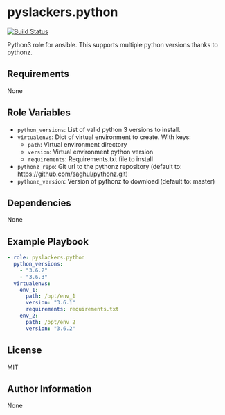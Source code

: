 pyslackers.python
=========

[![Build Status](https://travis-ci.org/pyslackers/ansible-role-python.svg?branch=master)](https://travis-ci.org/pyslackers/ansible-role-python)

Python3 role for ansible. This supports multiple python versions thanks to pythonz.

Requirements
------------

None

Role Variables
--------------

* `python_versions`: List of valid python 3 versions to install.
* `virtualenvs`: Dict of virtual environment to create. With keys:
    * `path`: Virtual environment directory
    * `version`: Virtual environment python version
    * `requirements`: Requirements.txt file to install
* `pythonz_repo`: Git url to the pythonz repository (default to: https://github.com/saghul/pythonz.git)
* `pythonz_version`: Version of pythonz to download (default to: master)


Dependencies
------------

None

Example Playbook
----------------

```yml
- role: pyslackers.python
  python_versions:
    - "3.6.2"
    - "3.6.3"
  virtualenvs:
    env_1:
      path: /opt/env_1
      version: "3.6.1"
      requirements: requirements.txt
    env_2:
      path: /opt/env_2
      version: "3.6.2"
```

License
-------

MIT

Author Information
------------------

None

